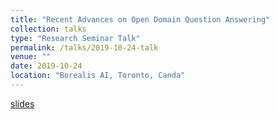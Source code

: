 ```yaml
---
title: "Recent Advances on Open Domain Question Answering"
collection: talks
type: "Research Seminar Talk"
permalink: /talks/2019-10-24-talk
venue: ""
date: 2019-10-24
location: "Borealis AI, Toronto, Canda"
---
```


[slides](/files/opendomainqa.pdf)
